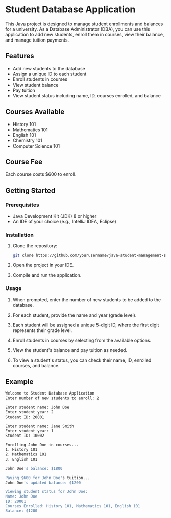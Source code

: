# Student Database Application

This Java project is designed to manage student enrollments and balances for a university. As a Database Administrator (DBA), you can use this application to add new students, enroll them in courses, view their balance, and manage tuition payments.

## Features

- Add new students to the database
- Assign a unique ID to each student
- Enroll students in courses
- View student balance
- Pay tuition
- View student status including name, ID, courses enrolled, and balance

## Courses Available

- History 101
- Mathematics 101
- English 101
- Chemistry 101
- Computer Science 101

## Course Fee

Each course costs $600 to enroll.

## Getting Started

### Prerequisites

- Java Development Kit (JDK) 8 or higher
- An IDE of your choice (e.g., IntelliJ IDEA, Eclipse)

### Installation

1. Clone the repository:

    ```sh
    git clone https://github.com/yourusername/java-student-management-sytem.git
    ```

2. Open the project in your IDE.

3. Compile and run the application.

### Usage

1. When prompted, enter the number of new students to be added to the database.

2. For each student, provide the name and year (grade level).

3. Each student will be assigned a unique 5-digit ID, where the first digit represents their grade level.

4. Enroll students in courses by selecting from the available options.

5. View the student's balance and pay tuition as needed.

6. To view a student's status, you can check their name, ID, enrolled courses, and balance.

## Example

```sh
Welcome to Student Database Application
Enter number of new students to enroll: 2

Enter student name: John Doe
Enter student year: 2
Student ID: 20001

Enter student name: Jane Smith
Enter student year: 1
Student ID: 10002

Enrolling John Doe in courses...
1. History 101
2. Mathematics 101
3. English 101

John Doe's balance: $1800

Paying $600 for John Doe's tuition...
John Doe's updated balance: $1200

Viewing student status for John Doe:
Name: John Doe
ID: 20001
Courses Enrolled: History 101, Mathematics 101, English 101
Balance: $1200

